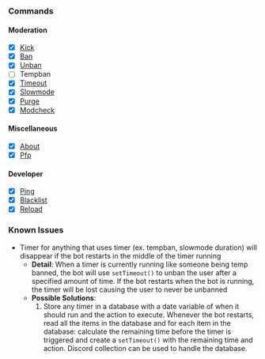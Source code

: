 ### Commands

#### Moderation
- [x] [Kick](Commands/Moderation/Kick.md)
- [x] [Ban](Commands/Moderation/Ban.md)
- [x] [Unban](Commands/Moderation/Unban.md)
- [ ] Tempban
- [x] [Timeout](Commands/Moderation/Timeout.md)
- [x] [Slowmode](Commands/Moderation/Slowmode.md)
- [x] [Purge](Commands/Moderation/Purge.md)
- [x] [Modcheck](Commands/Moderation/Modcheck.md)

#### Miscellaneous
- [x] [About](Commands/Miscellaneous/About.md)
- [x] [Pfp](Commands/Miscellaneous/Pfp.md)

#### Developer
- [x] [Ping](Commands/Developer/Ping.md)
- [x] [Blacklist](Commands/Developer/Blacklist.md)
- [x] [Reload](Commands/Developer/Reload.md)

### Known Issues

- Timer for anything that uses timer (ex. tempban, slowmode duration) will disappear if the bot restarts in the middle of the timer running
  - **Detail**: When a timer is currently running like someone being temp banned, the bot will use `setTimeout()` to unban the user after a specified amount of time. If the bot restarts when the bot is running, the timer will be lost causing the user to never be unbanned
  - **Possible Solutions**:
      1. Store any timer in a database with a date variable of when it should run and the action to execute. Whenever the bot restarts, read all the items in the database and for each item in the database: calculate the remaining time before the timer is triggered and create a `setTimeout()` with the remaining time and action. Discord collection can be used to handle the database.
